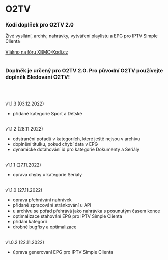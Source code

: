 <h1>O2TV</h1>
<p>
<h3>Kodi doplňek pro O2TV 2.0</h3>
<p>
Živé vysílání, archiv, nahrávky, vytváření playlistu a EPG pro IPTV Simple Clienta<br><br>
<a href="https://www.xbmc-kodi.cz/prispevek-o2tv">Vlákno na fóru XBMC-Kodi.cz</a><br><br>
<h3>Doplněk je určený pro O2TV 2.0. Pro původní O2TV používejte doplněk Sledování O2TV!</h3><br><br>

v1.1.3 (03.12.2022)<br>
- přidané kategorie Sport a Dětské<br><br>

v1.1.2 (28.11.2022)<br>
- odstranění pořadů v kategoriích, které ještě nejsou v archivu<br>
- doplnění titulku, pokud chybí data v EPG<br>
- dynamické dotahování id pro kategorie Dokumenty a Seriály<br><br>

v1.1.1 (27.11.2022)<br>
- oprava chyby u kategorie Seriály<br><br>

v1.1.0 (27.11.2022)<br>
- oprava přehrávání nahrávek<br>
- přidané zpracování stránkování u API<br>
- u archivu se pořad přehrává jako nahrávka s posunutým časem konce<br>
- optimalizace stahování EPG pro IPTV Simple Clienta<br>
- přidání kategorií<br>
- drobné bugfixy a optimalizace<br><br>

v1.0.2 (22.11.2022)<br>
- úprava generovaní EPG pro IPTV Simple Clienta<br><br>

</p>
